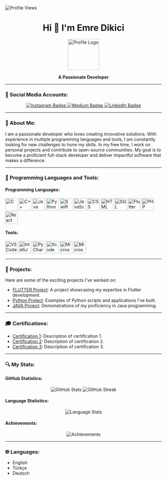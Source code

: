 <img src="https://komarev.com/ghpvc/?username=dikiciemre&style=flat" alt="Profile Views" align="center">  

<h1 align="center">Hi 👋 I'm Emre Dikici</h1>

<p align="center">
  <img src="https://github.com/dikiciemre/dikiciemre/assets/103147965/f649ae96-d612-4988-b5d4-d8348c3f50cb" alt="Profile Logo" width="100" height="100"/>
</p>

<p align="center"><b>A Passionate Developer</b></p>

---

### 💬 Social Media Accounts:
<p align="center">
  <a href="https://instagram.com/dkcemrex?igshid=OGQ5ZDc2ODk2ZA%3D%3D&utm_source=qr">
    <img src="https://img.shields.io/badge/-Instagram-C13584?style=flat-quare&labelColor=C13584&logo=instagram&logoColor=white" alt="Instagram Badge"/>
  </a>
  <a href="https://medium.com/@dikiciemre">
    <img src="https://img.shields.io/badge/-Medium-757575?style=flat-quare&labelColor=757575&logo=Medium&logoColor=white" alt="Medium Badge"/>
  </a>
  <a href="https://www.linkedin.com/in/mustafa-emre-dikici-94a103250/">
    <img src="https://img.shields.io/badge/-LinkedIn-0A66C2?style=flat-square&logo=linkedin&logoColor=white" alt="LinkedIn Badge"/>
  </a>
</p>

---

### 📖 About Me:
I am a passionate developer who loves creating innovative solutions. With experience in multiple programming languages and tools, I am constantly looking for new challenges to hone my skills. In my free time, I work on personal projects and contribute to open-source communities. My goal is to become a proficient full-stack developer and deliver impactful software that makes a difference.

---

### 🔧 Programming Languages and Tools:

#### Programming Languages:
<p>
  <img src="https://img.icons8.com/color/48/000000/c-programming.png" alt="C" width="40" height="40"/>
  <img src="https://img.icons8.com/color/48/000000/c-plus-plus-logo.png" alt="C++" width="40" height="40"/>
  <img src="https://img.icons8.com/color/48/000000/java-coffee-cup-logo.png" alt="Java" width="40" height="40"/>
  <img src="https://img.icons8.com/color/48/000000/python.png" alt="Python" width="40" height="40"/>
  <img src="https://img.icons8.com/color/48/000000/swift.png" alt="Swift" width="40" height="40"/>
  <img src="https://img.icons8.com/color/48/000000/javascript.png" alt="JavaScript" width="40" height="40"/>
  <img src="https://img.icons8.com/color/48/000000/css3.png" alt="CSS" width="40" height="40"/>
  <img src="https://img.icons8.com/color/48/000000/html-5.png" alt="HTML" width="40" height="40"/>
  <img src="https://github.com/dikiciemre/dikiciemre/assets/103147965/2d364ff0-06c8-4f90-a9da-437061906ad4" alt="SQL" width="40" height="40"/>
  <img src="https://github.com/dikiciemre/dikiciemre/assets/103147965/be49b962-0a85-4672-a364-43d294ec1a38" alt="Flutter" width="40" height="40"/>
  <img src="https://github.com/dikiciemre/dikiciemre/assets/103147965/e1500692-4a77-4d25-9832-15cd7b77bf2b" alt="PHP" width="40" height="40"/>
  <img src="https://github.com/dikiciemre/dikiciemre/assets/103147965/d26f2747-516b-469d-bd4e-9cc83358e591" alt="React" width="40" height="40"/>
</p>

#### Tools:
<p>
  <img src="https://img.icons8.com/color/48/000000/visual-studio-code-2019.png" alt="VS Code" width="40" height="40"/>
  <img src="https://img.icons8.com/color/48/000000/intellij-idea.png" alt="IntelliJ IDEA" width="40" height="40"/>
  <img src="https://img.icons8.com/color/48/000000/pycharm.png" alt="PyCharm" width="40" height="40"/>
  <img src="https://img.icons8.com/color/48/000000/xcode.png" alt="Xcode" width="40" height="40"/>
  <img src="https://img.icons8.com/color/48/000000/ms-word.png" alt="Microsoft Word" width="40" height="40"/>
  <img src="https://img.icons8.com/color/48/000000/ms-excel.png" alt="Microsoft Excel" width="40" height="40"/>
</p>

---

### 🚀 Projects:
Here are some of the exciting projects I've worked on:

- [FLUTTER Project](https://github.com/dikiciemre/FLUTTER): A project showcasing my expertise in Flutter development.
- [Python Project](https://github.com/dikiciemre/Python): Examples of Python scripts and applications I've built.
- [JAVA Project](https://github.com/dikiciemre/JAVA): Demonstrations of my proficiency in Java programming.

---

### 🎓 Certifications:
- [Certification 1](#): Description of certification 1.
- [Certification 2](#): Description of certification 2.
- [Certification 3](#): Description of certification 3.

---

### 🔍 My Stats:

#### GitHub Statistics:
<p align="center">
  <img src="https://github-readme-stats.vercel.app/api?username=dikiciemre&show_icons=true&count_private=true&hide=issues,contribs" alt="GitHub Stats"/>
  <img src="https://github-readme-streak-stats.herokuapp.com/?user=dikiciemre" alt="GitHub Streak"/>
</p>

#### Language Statistics:
<p align="center">
  <img src="https://github-readme-stats.vercel.app/api/top-langs/?username=dikiciemre&layout=compact" alt="Language Stats"/>
</p>

#### Achievements:
<p align="center">
  <img src="https://github-profile-trophy.vercel.app/?username=dikiciemre&theme=algolia&no-frame=true&row=1&column=7" alt="Achievements"/>
</p>

---

### 🌐 Languages:
- English
- Türkçe
- Deutsch
